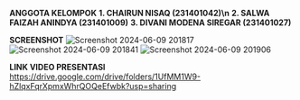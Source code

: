 **ANGGOTA KELOMPOK**
**1. CHAIRUN NISAQ (231401042)\n**
**2. SALWA FAIZAH ANINDYA (231401009)**
**3. DIVANI MODENA SIREGAR (231401027)**

**SCREENSHOT**
![Screenshot 2024-06-09 201817](https://github.com/broomrun/UAS-LAB-5-AP/assets/145679533/b880b9e7-31b7-471e-8677-386decee1e6f)
![Screenshot 2024-06-09 201841](https://github.com/broomrun/UAS-LAB-5-AP/assets/145679533/83f6ac1d-0deb-4069-81d4-5d5c1ed8c433)
![Screenshot 2024-06-09 201906](https://github.com/broomrun/UAS-LAB-5-AP/assets/145679533/d1395b78-328b-4b8f-b61c-04505cbf946c)

**LINK VIDEO PRESENTASI**
https://drive.google.com/drive/folders/1UfMM1W9-hZlqxFqrXpmxWhrQOQeEfwbk?usp=sharing
